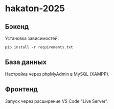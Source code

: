 # hakaton-2025

## Бэкенд
Установка зависимостей:
```
pip install -r requirements.txt
```

## База данных
Настройка через phpMyAdmin в MySQL (XAMPP).

## Фронтенд
Запуск через расширение VS Code "Live Server".

